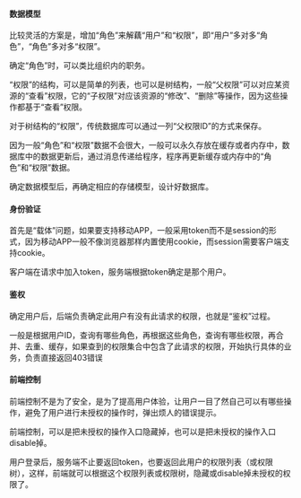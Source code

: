 #### 数据模型

比较灵活的方案是，增加“角色”来解藕“用户”和“权限”，即“用户”多对多“角色”，“角色”多对多“权限”。

确定“角色”时，可以类比组织内的职务。

“权限”的结构，可以是简单的列表，也可以是树结构，一般“父权限”可以对应某资源的“查看”权限，它的“子权限”对应该资源的“修改”、“删除”等操作，因为这些操作都基于“查看”权限。

对于树结构的“权限”，传统数据库可以通过一列“父权限ID”的方式来保存。

因为一般“角色”和“权限”数据不会很大，一般可以永久存放在缓存或者内存中，数据库中的数据更新后，通过消息传递给程序，程序再更新缓存或内存中的“角色”和“权限”数据。

确定数据模型后，再确定相应的存储模型，设计好数据库。

#### 身份验证

首先是“载体”问题，如果要支持移动APP，一般采用token而不是session的形式，因为移动APP一般不像浏览器那样内置使用cookie，而session需要客户端支持cookie。

客户端在请求中加入token，服务端根据token确定是那个用户。

#### 鉴权

确定用户后，后端负责确定此用户有没有此请求的权限，也就是“鉴权”过程。

一般是根据用户ID，查询有哪些角色，再根据这些角色，查询有哪些权限，再合并、去重、缓存，如果查到的权限集合中包含了此请求的权限，开始执行具体的业务，负责直接返回403错误

#### 前端控制

前端控制不是为了安全，是为了提高用户体验，让用户一目了然自己可以有哪些操作，避免了用户进行未授权的操作时，弹出烦人的错误提示。

前端控制，可以是把未授权的操作入口隐藏掉，也可以是把未授权的操作入口disable掉。

用户登录后，服务端不止要返回token，也要返回此用户的权限列表（或权限树），这样，前端就可以根据这个权限列表或权限树，隐藏或disable掉未授权的权限了。
